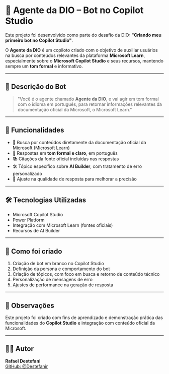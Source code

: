 # 🤖 Agente da DIO – Bot no Copilot Studio

Este projeto foi desenvolvido como parte do desafio da DIO: **"Criando meu primeiro bot no Copilot Studio"**.

O **Agente da DIO** é um copiloto criado com o objetivo de auxiliar usuários na busca por conteúdos relevantes da plataforma **Microsoft Learn**, especialmente sobre o **Microsoft Copilot Studio** e seus recursos, mantendo sempre um **tom formal** e informativo.

---

## 📌 Descrição do Bot

> "Você é o agente chamado **Agente da DIO**, e vai agir em tom formal com o idioma em português, para retornar informações relevantes da documentação oficial da Microsoft, o Microsoft Learn."

---

## 🧠 Funcionalidades

- 🧾 Busca por conteúdos diretamente da documentação oficial da Microsoft (Microsoft Learn)
- 🤝 Respostas em **tom formal e claro**, em português
- 📚 Citações da fonte oficial incluídas nas respostas
- 🛠️ Tópico específico sobre **AI Builder**, com tratamento de erro personalizado
- 🎯 Ajuste na qualidade de resposta para melhorar a precisão

---

## 🛠️ Tecnologias Utilizadas

- Microsoft Copilot Studio
- Power Platform
- Integração com Microsoft Learn (fontes oficiais)
- Recursos de AI Builder

---

## 🧪 Como foi criado

1. Criação de bot em branco no Copilot Studio
2. Definição da persona e comportamento do bot
3. Criação de tópicos, com foco em busca e retorno de conteúdo técnico
4. Personalização de mensagens de erro
5. Ajustes de performance na geração de resposta

---

## 📎 Observações

Este projeto foi criado com fins de aprendizado e demonstração prática das funcionalidades do **Copilot Studio** e integração com conteúdo oficial da Microsoft.

---

## 👨‍💻 Autor

**Rafael Destefani**  
[GitHub: @Destefanir](https://github.com/Destefanir)


